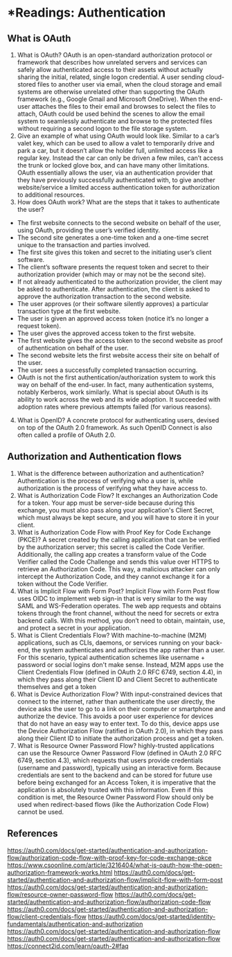 # *Readings: Authentication

## What is OAuth

1. What is OAuth? OAuth is an open-standard authorization protocol or framework that describes how unrelated servers and services can safely allow authenticated access to their assets without actually sharing the initial, related, single logon credential. A user sending cloud-stored files to another user via email, when the cloud storage and email systems are otherwise unrelated other than supporting the OAuth framework (e.g., Google Gmail and Microsoft OneDrive). When the end-user attaches the files to their email and browses to select the files to attach, OAuth could be used behind the scenes to allow the email system to seamlessly authenticate and browse to the protected files without requiring a second logon to the file storage system. 
2. Give an example of what using OAuth would look like. Similar to a car’s valet key, which can be used to allow a valet to temporarily drive and park a car, but it doesn’t allow the holder full, unlimited access like a regular key. Instead the car can only be driven a few miles, can’t access the trunk or locked glove box, and can have many other limitations. OAuth essentially allows the user, via an authentication provider that they have previously successfully authenticated with, to give another website/service a limited access authentication token for authorization to additional resources.
3. How does OAuth work? What are the steps that it takes to authenticate the user?
- The first website connects to the second website on behalf of the user, using OAuth, providing the user’s verified identity.
- The second site generates a one-time token and a one-time secret unique to the transaction and parties involved.
- The first site gives this token and secret to the initiating user’s client software.
- The client’s software presents the request token and secret to their authorization provider (which may or may not be the second site).
- If not already authenticated to the authorization provider, the client may be asked to authenticate. After authentication, the client is asked to approve the authorization transaction to the second website.
- The user approves (or their software silently approves) a particular transaction type at the first website.
- The user is given an approved access token (notice it’s no longer a request token).
- The user gives the approved access token to the first website.
- The first website gives the access token to the second website as proof of authentication on behalf of the user.
- The second website lets the first website access their site on behalf of the user.
- The user sees a successfully completed transaction occurring.
- OAuth is not the first authentication/authorization system to work this way on behalf of the end-user. In fact, many authentication systems, notably Kerberos, work similarly. What is special about OAuth is its ability to work across the web and its wide adoption. It succeeded with adoption rates where previous attempts failed (for various reasons).
4. What is OpenID? A concrete protocol for authenticating users, devised on top of the OAuth 2.0 framework. As such OpenID Connect is also often called a profile of OAuth 2.0.

## Authorization and Authentication flows

1. What is the difference between authorization and authentication? Authentication is the process of verifying who a user is, while authorization is the process of verifying what they have access to.
2. What is Authorization Code Flow? It exchanges an Authorization Code for a token. Your app must be server-side because during this exchange, you must also pass along your application's Client Secret, which must always be kept secure, and you will have to store it in your client.
3. What is Authorization Code Flow with Proof Key for Code Exchange (PKCE)? A secret created by the calling application that can be verified by the authorization server; this secret is called the Code Verifier. Additionally, the calling app creates a transform value of the Code Verifier called the Code Challenge and sends this value over HTTPS to retrieve an Authorization Code. This way, a malicious attacker can only intercept the Authorization Code, and they cannot exchange it for a token without the Code Verifier.
4. What is Implicit Flow with Form Post? Implicit Flow with Form Post flow uses OIDC to implement web sign-in that is very similar to the way SAML and WS-Federation operates. The web app requests and obtains tokens through the front channel, without the need for secrets or extra backend calls. With this method, you don’t need to obtain, maintain, use, and protect a secret in your application.
5. What is Client Credentials Flow? With machine-to-machine (M2M) applications, such as CLIs, daemons, or services running on your back-end, the system authenticates and authorizes the app rather than a user. For this scenario, typical authentication schemes like username + password or social logins don't make sense. Instead, M2M apps use the Client Credentials Flow (defined in OAuth 2.0 RFC 6749, section 4.4), in which they pass along their Client ID and Client Secret to authenticate themselves and get a token
6. What is Device Authorization Flow? With input-constrained devices that connect to the internet, rather than authenticate the user directly, the device asks the user to go to a link on their computer or smartphone and authorize the device. This avoids a poor user experience for devices that do not have an easy way to enter text. To do this, device apps use the Device Authorization Flow (ratified in OAuth 2.0), in which they pass along their Client ID to initiate the authorization process and get a token.
7. What is Resource Owner Password Flow? highly-trusted applications can use the Resource Owner Password Flow (defined in OAuth 2.0 RFC 6749, section 4.3), which requests that users provide credentials (username and password), typically using an interactive form. Because credentials are sent to the backend and can be stored for future use before being exchanged for an Access Token, it is imperative that the application is absolutely trusted with this information. Even if this condition is met, the Resource Owner Password Flow should only be used when redirect-based flows (like the Authorization Code Flow) cannot be used.

## References
https://auth0.com/docs/get-started/authentication-and-authorization-flow/authorization-code-flow-with-proof-key-for-code-exchange-pkce
https://www.csoonline.com/article/3216404/what-is-oauth-how-the-open-authorization-framework-works.html
https://auth0.com/docs/get-started/authentication-and-authorization-flow/implicit-flow-with-form-post
https://auth0.com/docs/get-started/authentication-and-authorization-flow/resource-owner-password-flow
https://auth0.com/docs/get-started/authentication-and-authorization-flow/authorization-code-flow
https://auth0.com/docs/get-started/authentication-and-authorization-flow/client-credentials-flow
https://auth0.com/docs/get-started/identity-fundamentals/authentication-and-authorization
https://auth0.com/docs/get-started/authentication-and-authorization-flow
https://auth0.com/docs/get-started/authentication-and-authorization-flow
https://connect2id.com/learn/oauth-2#faq
